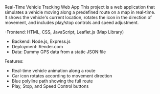 Real-Time Vehicle Tracking Web App
This project is a web application that simulates a vehicle moving along a predefined route on a map in real-time. It shows the vehicle's current location, rotates the icon in the direction of movement, 
and includes play/stop controls and speed adjustment.

-Frontend: HTML, CSS, JavaScript, Leaflet.js (Map Library)
- Backend: Node.js, Express.js
- Deployment: Render.com
- Data: Dummy GPS data from a static JSON file


 Features:
- Real-time vehicle animation along a route
- Car icon rotates according to movement direction
- Blue polyline path showing the full route
- Play, Stop, and Speed Control buttons
